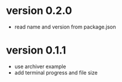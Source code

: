 # version 0.2.0
* read name and version from package.json

# version 0.1.1
* use archiver example
* add terminal progress and file size
